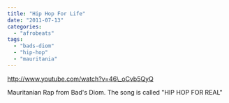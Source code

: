 ```yaml
---
title: "Hip Hop For Life"
date: "2011-07-13"
categories: 
  - "afrobeats"
tags: 
  - "bads-diom"
  - "hip-hop"
  - "mauritania"
---
```


http://www.youtube.com/watch?v=46\_oCvb5QyQ

Mauritanian Rap from Bad's Diom. The song is called "HIP HOP FOR REAL"
